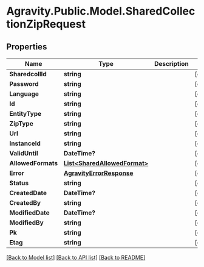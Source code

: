 # Agravity.Public.Model.SharedCollectionZipRequest

## Properties

Name | Type | Description | Notes
------------ | ------------- | ------------- | -------------
**SharedcollId** | **string** |  | [optional] 
**Password** | **string** |  | [optional] 
**Language** | **string** |  | [optional] 
**Id** | **string** |  | [optional] 
**EntityType** | **string** |  | [optional] 
**ZipType** | **string** |  | [optional] 
**Url** | **string** |  | [optional] 
**InstanceId** | **string** |  | [optional] 
**ValidUntil** | **DateTime?** |  | [optional] 
**AllowedFormats** | [**List&lt;SharedAllowedFormat&gt;**](SharedAllowedFormat.md) |  | [optional] 
**Error** | [**AgravityErrorResponse**](AgravityErrorResponse.md) |  | [optional] 
**Status** | **string** |  | [optional] 
**CreatedDate** | **DateTime?** |  | [optional] 
**CreatedBy** | **string** |  | [optional] 
**ModifiedDate** | **DateTime?** |  | [optional] 
**ModifiedBy** | **string** |  | [optional] 
**Pk** | **string** |  | [optional] 
**Etag** | **string** |  | [optional] 

[[Back to Model list]](../README.md#documentation-for-models) [[Back to API list]](../README.md#documentation-for-api-endpoints) [[Back to README]](../README.md)

